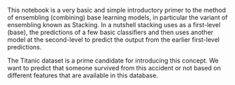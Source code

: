 This notebook is a very basic and simple introductory primer to the method of ensembling (combining) base learning models, in particular the variant of ensembling known as Stacking. In a nutshell stacking uses as a first-level (base), the predictions of a few basic classifiers and then uses another model at the second-level to predict the output from the earlier first-level predictions.

The Titanic dataset is a prime candidate for introducing this concept. We want to predict that someone survived from this accident or not based on different features that are available in this database.
